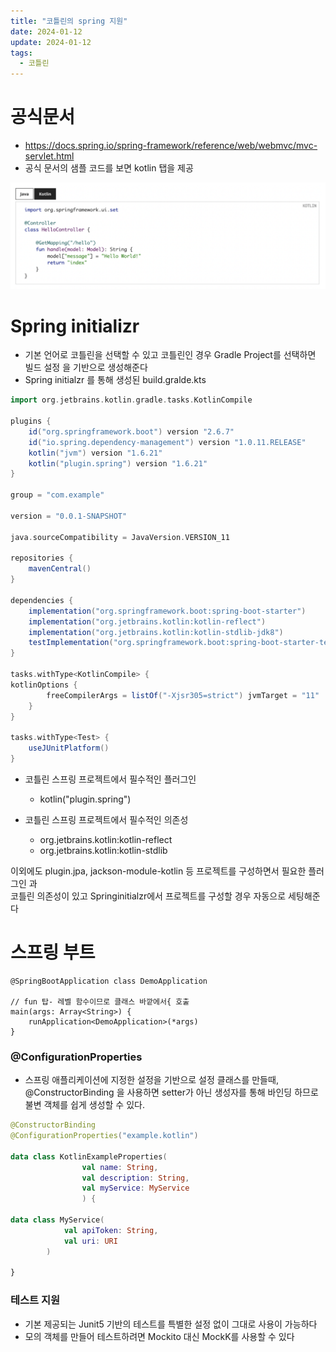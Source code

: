 ```yaml
---
title: "코틀린의 spring 지원"
date: 2024-01-12
update: 2024-01-12
tags:
  - 코틀린
---
```


# 공식문서
- https://docs.spring.io/spring-framework/reference/web/webmvc/mvc-servlet.html
- 공식 문서의 샘플 코드를 보면 kotlin 탭을 제공

![img_1.png](img_1.png)

# Spring initializr
- 기본 언어로 코틀린을 선택할 수 있고 코틀린인 경우 Gradle Project를 선택하면 빌드 설정 을 기반으로 생성해준다
- Spring initialzr 를 통해 생성된 build.gralde.kts

```gradle
import org.jetbrains.kotlin.gradle.tasks.KotlinCompile

plugins { 
    id("org.springframework.boot") version "2.6.7" 
    id("io.spring.dependency-management") version "1.0.11.RELEASE" 
    kotlin("jvm") version "1.6.21" 
    kotlin("plugin.spring") version "1.6.21"
}

group = "com.example"

version = "0.0.1-SNAPSHOT"

java.sourceCompatibility = JavaVersion.VERSION_11

repositories { 
    mavenCentral() 
}

dependencies { 
    implementation("org.springframework.boot:spring-boot-starter") 
    implementation("org.jetbrains.kotlin:kotlin-reflect") 
    implementation("org.jetbrains.kotlin:kotlin-stdlib-jdk8") 
    testImplementation("org.springframework.boot:spring-boot-starter-test") 
}

tasks.withType<KotlinCompile> { 
kotlinOptions { 
        freeCompilerArgs = listOf("-Xjsr305=strict") jvmTarget = "11" 
    } 
}

tasks.withType<Test> { 
    useJUnitPlatform() 
}
```


- 코틀린 스프링 프로젝트에서 필수적인 플러그인
  - kotlin("plugin.spring")

- 코틀린 스프링 프로젝트에서 필수적인 의존성
  - org.jetbrains.kotlin:kotlin-reflect
  - org.jetbrains.kotlin:kotlin-stdlib

이외에도 plugin.jpa, jackson-module-kotlin 등 프로젝트를 구성하면서 필요한 플러그인 과 <br/> 
코틀린 의존성이 있고 Springinitialzr에서 프로젝트를 구성할 경우 자동으로 세팅해준다

# 스프링 부트
```
@SpringBootApplication class DemoApplication

// fun 탑- 레벨 함수이므로 클래스 바깥에서{ 호출
main(args: Array<String>) {
    runApplication<DemoApplication>(*args)
}
```

### @ConfigurationProperties
- 스프링 애플리케이션에 지정한 설정을 기반으로 설정 클래스를 만들때, <br/> 
@ConstructorBinding 을 사용하면 setter가 아닌 생성자를 통해 바인딩 하므로 <br/> 
불변 객체를 쉽게 생성할 수 있다.

```kotlin
@ConstructorBinding
@ConfigurationProperties("example.kotlin") 

data class KotlinExampleProperties(
                val name: String,
                val description: String,
                val myService: MyService
                ) {

data class MyService(
            val apiToken: String,
            val uri: URI
        )

}
```

### 테스트 지원
- 기본 제공되는 Junit5 기반의 테스트를 특별한 설정 없이 그대로 사용이 가능하다 
- 모의 객체를 만들어 테스트하려면 Mockito 대신 MockK를 사용할 수 있다